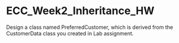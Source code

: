 # ECC_Week2_Inheritance_HW
Design a class named PreferredCustomer, which is derived from the CustomerData class you created in Lab assignment.

